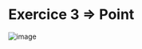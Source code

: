 # Exercice 3 => Point
![image](https://user-images.githubusercontent.com/116503971/201200530-ce98f8ea-208f-4993-9d46-5642afee8887.png)
